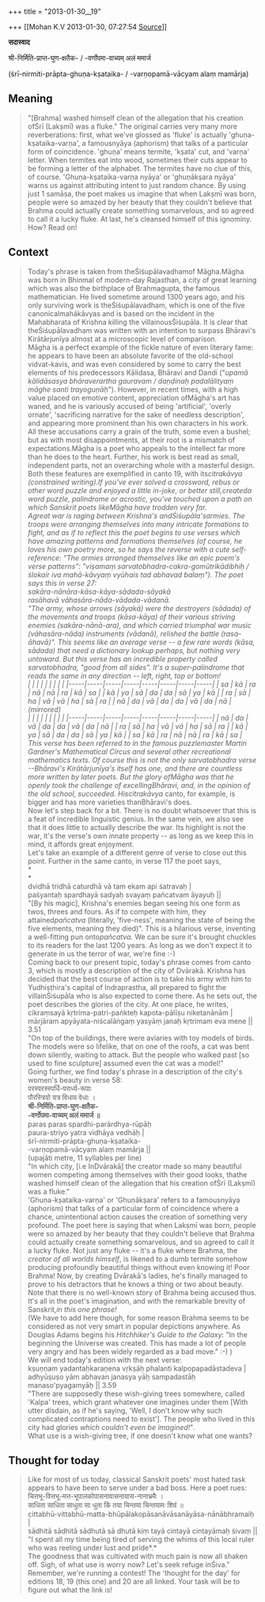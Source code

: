 +++
title = "2013-01-30__19"

+++
[[Mohan K.V	2013-01-30, 07:27:54 [Source](https://groups.google.com/g/sadaswada/c/Hw1uDGfmufs)]]



**सदास्वाद**  

  

श्री-निर्मिति-प्राप्त-घुण-क्षतैक- / -वर्णोपमा-वाच्यम् अलं ममार्ज

  

(śrī-nirmiti-prāpta-ghuṇa-kṣataika- / -varṇopamā-vācyam alaṃ mamārja)

  

## Meaning

> "\[Brahma\] washed himself clean of the allegation that his creation ofŚrī (Lakṣmī) was a fluke." The original carries very many more reverberations: first, what we've glossed as 'fluke' is actually 'ghuṇa-kṣataika-varṇa', a famousnyāya (aphorism) that talks of a particular form of coincidence. 'ghuṇa' means termite, 'kṣata' cut, and 'varṇa' letter. When termites eat into wood, sometimes their cuts appear to be forming a letter of the alphabet. The termites have no clue of this, of course. 'Ghuṇa-kṣataika-varṇa nyāya' or 'ghuṇākṣara nyāya' warns us against attributing intent to just random chance. By using just 1 samāsa, the poet makes us imagine that when Lakṣmī was born, people were so amazed by her beauty that they couldn't believe that Brahma could actually create something somarvelous, and so agreed to call it a lucky fluke. At last, he's cleansed himself of this ignominy. How? Read on!

## Context

> Today's phrase is taken from theŚiśupālavadhamof Māgha.Māgha was born in Bhinmal of modern-day Rajasthan, a city of great learning which was also the birthplace of Brahmagupta, the famous mathematician. He lived sometime around 1300 years ago, and his only surviving work is theŚiśupālavadham, which is one of the five canonicalmahākāvyas and is based on the incident in the Mahabharata of Krishna killing the villainousŚiśupāla. It is clear that theŚiśupālavadham was written with an intention to surpass Bhāravi's Kirātārjunīya almost at a microscopic level of comparison.  
> Māgha is a perfect example of the fickle nature of even literary fame: he appears to have been an absolute favorite of the old-school vidvat-kavis, and was even considered by some to carry the best elements of his predecessors Kālidasa, Bhāravi and Dandi ("*upamā kālidāsasya bhāraverartha gauravam / daṇḍinaḥ padalālityaṃ māghe santi trayoguṇāḥ*"). However, in recent times, with a high value placed on emotive content, appreciation ofMāgha's art has waned, and he is variously accused of being 'artificial', 'overly ornate', 'sacrificing narrative for the sake of needless description', and appearing more prominent than his own characters in his work.  
> All these accusations carry a grain of the truth, some even a bushel; but as with most disappointments, at their root is a mismatch of expectations.Māgha is a poet who appeals to the intellect far more than he does to the heart. Further, his work is best read as small, independent parts, not an overarching whole with a masterful design. Both these features are exemplified in canto 19, with its*citrakāvya (*constrained writing).If you've ever solved a crossword, rebus or other word puzzle and enjoyed a little in-joke, or better still,*created*a word puzzle, palindrome or acrostic, you've touched upon a path on which Sanskrit poets likeMāgha have trodden very far.  
> Agreat war is raging between Krishna's andŚiśupāla'sarmies. The troops were arranging themselves into many intricate formations to fight, and as if to reflect this the poet begins to use verses which have amazing patterns and formations themselves (of course, he loves his own poetry more, so he says the reverse with a cute self-reference: "The armies arranged themselves like an epic poem's verse patterns": "*viṣamaṃ sarvatobhadra-cakra-gomūtrikādibhiḥ / ślokair iva mahā-kāvyaṃ vyūhais tad abhavad balaṃ*"). The poet says this in verse 27:  
> sakāra-nānāra-kāsa-kāya-sādada-sāyakā  
> rasāhavā vāhasāra-nāda-vādada-vādanā.  
> "The army, whose arrows (sāyakā) were the destroyers (sādada) of the movements and troops (kāsa-kāya) of their various striving enemies (sakāra-nānā-ara), and which carried triumphal war music (vāhasāra-nāda) instruments (vādanā), relished the battle (rasa-āhavā)". This seems like an average verse -- a few rare words (kāsa, sādada) that need a dictionary lookup perhaps, but nothing very untoward. But this verse has an incredible property called *sarvatobhadra*, "good from all sides". It's a super-palindrome that reads the same in any direction -- left, right, top or bottom!  
> |     |     |     |     |     |     |     |     | |-----|-----|-----|-----|-----|-----|-----|-----| | sa  | kā  | ra  | nā  | nā  | ra  | kā  | sa  | | kā  | ya  | sā  | da  | da  | sā  | ya  | kā  | | ra  | sā  | ha  | vā  | vā  | ha  | sā  | ra  | | nā  | da  | vā  | da  | da  | vā  | da  | nā  |  
>          (mirrored)  
> |     |     |     |     |     |     |     |     | |-----|-----|-----|-----|-----|-----|-----|-----| | nā  | da  | vā  | da  | da  | vā  | da  | nā  | | ra  | sā  | ha  | vā  | vā  | ha  | sā  | ra  | | kā  | ya  | sā  | da  | da  | sā  | ya  | kā  | | sa  | kā  | ra  | nā  | nā  | ra  | kā  | sa  |  
> This verse has been referred to in the famous puzzlemaster Martin Gardner's Mathematical Circus and several other recreational mathematics texts. Of course this is not the only *sarvatobhadra* verse --Bhāravi's Kirātārjunīya's itself has one, and there are countless more written by later poets. But the glory ofMāgha was that he openly took the challenge of excellingBhāravi, and, in the opinion of the old school, succeeded. His*citrakāvya* canto, for example, is bigger and has more varieties thanBhāravi's does.  
> Now let's step back for a bit. There is no doubt whatsoever that this is a feat of incredible linguistic genius. In the same vein, we also see that it does little to actually describe the war. Its highlight is not the war, it's the verse's own innate property -- as long as we keep this in mind, it affords great enjoyment.  
> Let's take an example of a different genre of verse to close out this point. Further in the same canto, in verse 117 the poet says,  
> *  
> *  
> dvidhā tridhā caturdhā vā tam ekam api śatravaḥ \|  
> paśyantaḥ spardhayā sadyaḥ svayaṃ pañcatvam āyayuḥ \|\|  
> "\[By his magic\], Krishna's enemies began seeing his one form as twos, threes and fours. As if to compete with him, they attained*pañcatva* (literally, 'five-ness', meaning the state of being the five elements, meaning they died)". This is a hilarious verse, inventing a well-fitting pun onto*pañcatva.* We can be sure it's brought chuckles to its readers for the last 1200 years. As long as we don't expect it to generate in us the terror of war, we're fine :-)  
> Coming back to our present topic, today's phrase comes from canto 3, which is mostly a description of the city of Dvārakā. Krishna has decided that the best course of action is to take his army with him to Yudhiṣṭhira's capital of Indraprastha, all prepared to fight the villainŚiśupāla who is also expected to come there. As he sets out, the poet describes the glories of the city. At one place, he writes,  
> cikraṃsayā kṛtrima-patri-paṅkteḥ kapota-pālīṣu niketanānām \|  
> mārjāram apyāyata-niścalāṅgaṃ yasyāṃ janaḥ kṛtrimam eva mene \|\| 3.51  
> "On top of the buildings, there were aviaries with toy models of birds. The models were so lifelike, that on one of the roofs, a cat was bent down silently, waiting to attack. But the people who walked past \[so used to fine sculpture\] assumed even the cat was a model!"  
> Going further, we find today's phrase in a description of the city's women's beauty in verse 58:  
> परस्परस्स्पर्धि-परार्ध्य-रूपाः  
> पौरस्त्रियो यत्र विधाय वेधाः ।  
> **श्री-निर्मिति-प्राप्त-घुण-क्षतैक-**  
> **-वर्णोपमा-वाच्यम् अलं ममार्ज ॥**  
> paras paras spardhi-parārdhya-rūpāḥ  
> paura-striyo yatra vidhāya vedhāḥ \|  
> śrī-nirmiti-prāpta-ghuṇa-kṣataika-  
> -varṇopamā-vācyam alaṃ mamārja \|\|  
> (upajāti metre, 11 syllables per line)  
> "In which city, \[i.e InDvārakā\] the creator made so many beautiful women competing among themselves with their good looks, thathe washed himself clean of the allegation that his creation ofŚrī (Lakṣmī) was a fluke."  
> 'Ghuṇa-kṣataika-varṇa' or 'Ghuṇākṣara' refers to a famousnyāya (aphorism) that talks of a particular form of coincidence where a chance, unintentional action causes the creation of something very profound. The poet here is saying that when Lakṣmī was born, people were so amazed by her beauty that they couldn't believe that Brahma could actually create something somarvelous, and so agreed to call it a lucky fluke. Not just any fluke -- it's a fluke where Brahma, the *creator of all worlds himself*, is likened to a dumb termite somehow producing profoundly beautiful things without even knowing it! Poor Brahma! Now, by creating Dvārakā's ladies, he's finally managed to prove to his detractors that he knows a thing or two about beauty. Note that there is no well-known story of Brahma being accused thus. It's all in the poet's imagination, and with the remarkable brevity of Sanskrit,*in this one phrase!*  
> (We have to add here though, for some reason Brahma seems to be considered as not very smart in popular depictions anywhere. As Douglas Adams begins his *Hitchhiker's Guide to the Galaxy*: "In the beginning the Universe was created. This has made a lot of people very angry and has been widely regarded as a bad move." :-) )  
> We will end today's edition with the next verse:  
> kṣuṇṇam yadantaḥkaraṇena vṛkṣāḥ phalanti kalpopapadāstadeva \|  
> adhyūṣuṣo yām abhavan janasya yāḥ sampadastāḥ manaso'pyagamyāḥ \|\| 3.59  
> "There are supposedly these wish-giving trees somewhere, called 'Kalpa' trees, which grant whatever one imagines under them \[With utter disdain, as if he's saying, 'Well, I don't know why such complicated contraptions need to exist'\]. The people who lived in this city had glories *which couldn't even be imagined!*".  
> What use is a wish-giving tree, if one doesn't know what one wants?

## Thought for today

> Like for most of us today, classical Sanskrit poets' most hated task appears to have been to serve under a bad boss. Here a poet rues:  
> चित्तभू-वित्तभू-मत्त-भूपालकोपासनावासनायास-नानाभ्रमैः ।  
> साधिता साधिता साधुता सा धुता किं तया चिन्तया चिन्तयामः शिवं ॥  
> cittabhū-vittabhū-matta-bhūpālakopāsanāvāsanāyāsa-nānābhramaiḥ \|  
> sādhitā sādhitā sādhutā sā dhutā kiṃ tayā cintayā cintayāmaḥ śivaṃ \|\|  
> "I spent all my time being tired of serving the whims of this local ruler who was reeling under lust and pride*.*  
> The goodness that was cultivated with much pain is now all shaken off. Sigh, of what use is worry now? Let's seek refuge inŚiva."  
> Remember, we're running a contest! The 'thought for the day' for editions 18, 19 (this one) and 20 are all linked. Your task will be to figure out what the link is!

